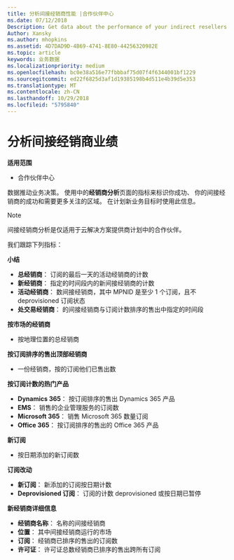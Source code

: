 ```yaml
---
title: 分析间接经销商性能 |合作伙伴中心
ms.date: 07/12/2018
Description: Get data about the performance of your indirect resellers.
Author: Xansky
ms.author: mhopkins
ms.assetid: 4D7DAD9D-4B69-4741-8E80-44256320982E
ms.topic: article
keywords: 业务数据
ms.localizationpriority: medium
ms.openlocfilehash: bc0e38a516e77fbbbaf75d07f4f6344001bf1229
ms.sourcegitcommit: ed22f6825d3af1d19385198b4d511e4b39d5e353
ms.translationtype: MT
ms.contentlocale: zh-CN
ms.lasthandoff: 10/29/2018
ms.locfileid: "5795840"
---
```

# <a name="analyze-indirect-resellers-performance"></a>分析间接经销商业绩 

**适用范围**
- 合作伙伴中心

数据推动业务决策。 使用中的**经销商分析**页面的指标来标识你成功、 你的间接经销商的成功和需要更多关注的区域。 在计划新业务目标时使用此信息。

> [!NOTE]
> 间接经销商分析是仅适用于云解决方案提供商计划中的合作伙伴。

我们跟踪下列指标：

**小结**  
 - **总经销商**： 订阅的最后一天的活动经销商的计数  
 - **新经销商**： 指定的时间段内的新间接经销商的计数  
 - **活动经销商**： 数间接经销商，其中 MPNID 是至少 1 个订阅，且不 deprovisioned 订阅状态  
 - **处交易经销商**： 的间接经销商与订阅计数排序的售出中指定的时间段  

**按市场的经销商**  
 - 按地理位置的总经销商  

**按订阅排序的售出顶部经销商**
 - 一份经销商，按的订阅他们已售出数  

**按订阅计数的热门产品**  
 - **Dynamics 365**： 按订阅排序的售出 Dynamics 365 产品  
 - **EMS**： 销售的企业管理服务的订阅数  
 - **Microsoft 365**： 销售 Microsoft 365 数量订阅  
 - **Office 365**： 按订阅排序的售出的 Office 365 产品  

**新订阅**  
 - 按日期添加的新订阅数  

**订阅改动**  
 - **新订阅**： 新添加的订阅按日期计数  
 - **Deprovisioned 订阅**： 订阅的计数 deprovisioned 或按日期已暂停  

**新经销商详细信息**  
 - **经销商名称**： 名称的间接经销商  
 - **位置**： 其中间接经销商运行的市场  
 - **订阅**： 经销商已排序的售出的订阅数  
 - **许可证**： 许可证总数经销商已排序的售出跨所有订阅  
  
  